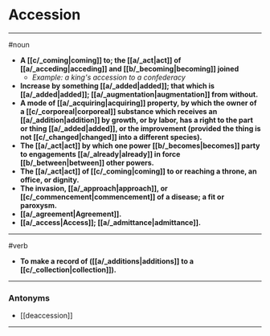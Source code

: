 # Accession
---
#noun
- **A [[c/_coming|coming]] to; the [[a/_act|act]] of [[a/_acceding|acceding]] and [[b/_becoming|becoming]] joined**
	- _Example: a king's accession to a confederacy_
- **Increase by something [[a/_added|added]]; that which is [[a/_added|added]]; [[a/_augmentation|augmentation]] from without.**
- **A mode of [[a/_acquiring|acquiring]] property, by which the owner of a [[c/_corporeal|corporeal]] substance which receives an [[a/_addition|addition]] by growth, or by labor, has a right to the part or thing [[a/_added|added]], or the improvement (provided the thing is not [[c/_changed|changed]] into a different species).**
- **The [[a/_act|act]] by which one power [[b/_becomes|becomes]] party to engagements [[a/_already|already]] in force [[b/_between|between]] other powers.**
- **The [[a/_act|act]] of [[c/_coming|coming]] to or reaching a throne, an office, or dignity.**
- **The invasion, [[a/_approach|approach]], or [[c/_commencement|commencement]] of a disease; a fit or paroxysm.**
- **[[a/_agreement|Agreement]].**
- **[[a/_access|Access]]; [[a/_admittance|admittance]].**
---
#verb
- **To make a record of ([[a/_additions|additions]] to a [[c/_collection|collection]]).**
---
### Antonyms
- [[deaccession]]
---
